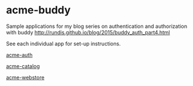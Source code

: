 # acme-buddy
Sample applications for my blog series on authentication and authorization with buddy
http://rundis.github.io/blog/2015/buddy_auth_part4.html

See each individual app for set-up instructions.

[acme-auth](acme-auth/)

[acme-catalog](acme-catalog/)

[acme-webstore](acme-webstore/)
